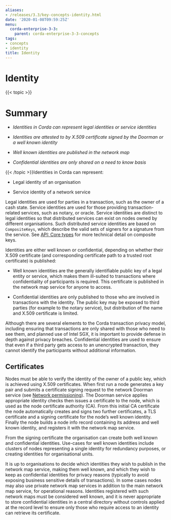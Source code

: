 ```yaml
---
aliases:
- /releases/3.3/key-concepts-identity.html
date: '2020-01-08T09:59:25Z'
menu:
  corda-enterprise-3-3:
    parent: corda-enterprise-3-3-concepts
tags:
- concepts
- identity
title: Identity
---
```



# Identity


{{< topic >}}
# Summary


* *Identities in Corda can represent legal identities or service identities*


* *Identities are attested to by X.509 certificate signed by the Doorman or a well known identity*


* *Well known identities are published in the network map*


* *Confidential identities are only shared on a need to know basis*



{{< /topic >}}Identities in Corda can represent:


* Legal identity of an organisation


* Service identity of a network service


Legal identities are used for parties in a transaction, such as the owner of a cash state. Service identities are used
            for those providing transaction-related services, such as notary, or oracle. Service identities are distinct to legal
            identities so that distributed services can exist on nodes owned by different organisations. Such distributed service
            identities are based on `CompositeKeys`, which describe the valid sets of signers for a signature from the service.
            See [API: Core types](api-core-types.md) for more technical detail on composite keys.

Identities are either well known or confidential, depending on whether their X.509 certificate (and corresponding
            certificate path to a trusted root certificate) is published:


* Well known identities are the generally identifiable public key of a legal entity or service, which makes them
                    ill-suited to transactions where confidentiality of participants is required. This certificate is published in the
                    network map service for anyone to access.


* Confidential identities are only published to those who are involved in transactions with the identity. The public
                    key may be exposed to third parties (for example to the notary service), but distribution of the name and X.509
                    certificate is limited.


Although there are several elements to the Corda transaction privacy model, including ensuring that transactions are
            only shared with those who need to see them, and planned use of Intel SGX, it is important to provide defense in depth against
            privacy breaches. Confidential identities are used to ensure that even if a third party gets access to an unencrypted
            transaction, they cannot identify the participants without additional information.


## Certificates

Nodes must be able to verify the identity of the owner of a public key, which is achieved using X.509 certificates.
                When first run a node generates a key pair and submits a certificate signing request to the network Doorman service
                (see  [Network permissioning](permissioning.md)).
                The Doorman service applies appropriate identity checks then issues a certificate to the node, which is used as the
                node certificate authority (CA). From this initial CA certificate the node automatically creates and signs two further
                certificates, a TLS certificate and a signing certificate for the node’s well known identity. Finally the node
                builds a node info record containing its address and well known identity, and registers it with the network map service.

From the signing certificate the organisation can create both well known and confidential identities. Use-cases for
                well known identities include clusters of nodes representing a single identity for redundancy purposes, or creating
                identities for organisational units.

It is up to organisations to decide which identities they wish to publish in the network map service, making them
                well known, and which they wish to keep as confidential identities for privacy reasons (typically to avoid exposing
                business sensitive details of transactions). In some cases nodes may also use private network map services in addition
                to the main network map service, for operational reasons. Identities registered with such network maps must be
                considered well known, and it is never appropriate to store confidential identities in a central directory without
                controls applied at the record level to ensure only those who require access to an identity can retrieve its
                certificate.


